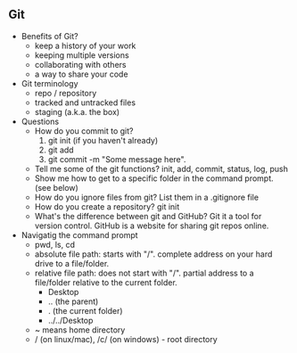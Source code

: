 ## Git
* Benefits of Git?
  - keep a history of your work
  - keeping multiple versions
  - collaborating with others
  - a way to share your code
* Git terminology
  - repo / repository
  - tracked and untracked files
  - staging (a.k.a. the box)
* Questions
  - How do you commit to git?
    1. git init (if you haven't already)
    2. git add
    3. git commit -m "Some message here".
  - Tell me some of the git functions? init, add, commit, status, log, push
  - Show me how to get to a specific folder in the command prompt. (see below)
  - How do you ignore files from git? List them in a .gitignore file
  - How do you create a repository? git init
  - What's the difference between git and GitHub? Git it a tool for version control. GitHub is a website for sharing git repos online.
* Navigatig the command prompt
  - pwd, ls, cd
  - absolute file path: starts with "/". complete address on your hard drive to a file/folder.
  - relative file path: does not start with "/". partial address to a file/folder relative to the current folder.
    - Desktop
    - ..  (the parent)
    - .  (the current folder)
    - ../../Desktop
  - ~ means home directory
  - / (on linux/mac), /c/ (on windows) - root directory

